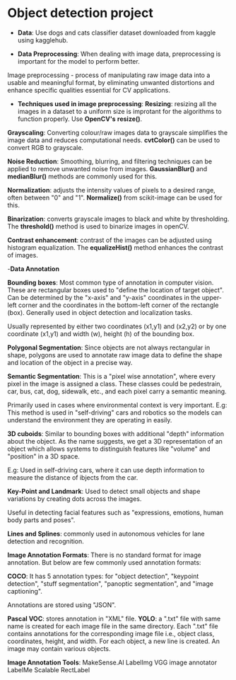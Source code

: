 # **Object detection project**

- **Data**:
Use dogs and cats classifier dataset downloaded from kaggle using kagglehub.

- **Data Preprocessing**:
When dealing with image data, preprocessing is important for the model to perform better.

Image preprocessing - process of manipulating raw image data into a usable and meaningful format, by eliminating unwanted distortions and enhance specific qualities essential for CV applications.

- **Techniques used in image preprocessing**:
**Resizing**: resizing all the images in a dataset to a uniform size is improtant for the algorithms to function properly. Use **OpenCV's** **resize()**.

**Grayscaling**: Converting colour/raw images data to grayscale simplifies the image data and reduces computational needs. **cvtColor()** can be used to convert RGB to grayscale.

**Noise Reduction**: Smoothing, blurring, and filtering techniques can be applied to remove unwanted noise from images. **GaussianBlur()** and **medianBlur()** methods are commonly used for this.

**Normalization**: adjusts the intensity values of pixels to a desired range, often between "0" and "1". **Normalize()** from scikit-image can be used for this.

**Binarization**: converts grayscale images to black and white by thresholding. The **threshold()** method is used to binarize images in openCV.

**Contrast enhancement**: contrast of the images can be adjusted using histogram equalization. The **equalizeHist()** method enhances the contrast of images.

-**Data Annotation**

**Bounding boxes**:
Most common type of annotation in computer vision.
These are rectangular boxes used to "define the location of target object".
Can be determined by the "x-axis" and "y-axis" coordinates in the upper-left corner and the coordinates in the bottom-left corner of the rectangle (box).
Generally used in object detection and localization tasks.

Usually represented by either two coordinates (x1,y1) and (x2,y2) or by one coordinate (x1,y1) and width (w), height (h) of the bounding box.

**Polygonal Segmentation**:
Since objects are not always rectangular in shape, polygons are used to annotate raw image data to define the shape and location of the object in a precise way.

**Semantic Segmentation**:
This is a "pixel wise annotation", where every pixel in the image is assigned a class. These classes could be pedestrain, car, bus, cat, dog, sidewalk, etc., and each pixel carry a semantic meaning.

Primarily used in cases where environmental context is very important. E.g: This method is used in "self-driving" cars and robotics so the models can understand the environment they are operating in easily.

**3D cuboids**:
Similar to bounding boxes with additional "depth" information about the object. As the name suggests, we get a 3D representation of an object which allows systems to distinguish features like "volume" and "position" in a 3D space.

E.g: Used in self-driving cars, where it can use depth information to measure the distance of ibjects from the car.

**Key-Point and Landmark**:
Used to detect small objects and shape variations by creating dots across the images.

Useful in detecting facial features such as "expressions, emotions, human body parts and poses".

**Lines and Splines**:
commonly used in autonomous vehicles for lane detection and recognition.

**Image Annotation Formats**:
There is no standard format for image annotation. But below are few commonly used annotation formats:

**COCO**:
It has 5 annotation types: for "object detection", "keypoint detection", "stuff segmentation", "panoptic segmentation", and "image captioning".

Annotations are stored using "JSON".

**Pascal VOC**:
stores annotation in "XML" file.
**YOLO**:
a ".txt" file with same name is created for each image file in the same directory.
Each ".txt" file contains annotations for the corresponding image file i.e., object class, coordinates, height, and width.
For each object, a new line is created. An image may contain various objects.

**Image Annotation Tools**:
MakeSense.AI
LabelImg
VGG image annotator
LabelMe
Scalable
RectLabel
